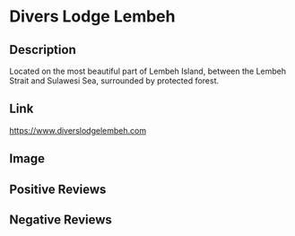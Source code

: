 # Divers Lodge Lembeh
## Description
Located on the most beautiful part of Lembeh Island, between the Lembeh Strait and Sulawesi Sea, surrounded by protected forest.
## Link
https://www.diverslodgelembeh.com
## Image
## Positive Reviews
## Negative Reviews
